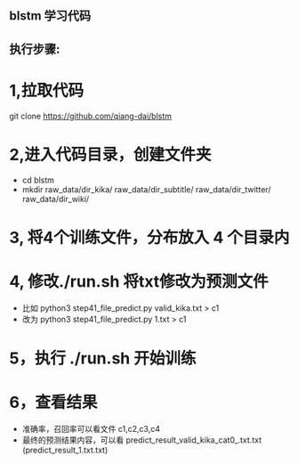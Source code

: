 ## blstm 学习代码

## 执行步骤:
# 1,拉取代码
git clone https://github.com/qiang-dai/blstm

# 2,进入代码目录，创建文件夹
- cd blstm
- mkdir raw_data/dir_kika/  raw_data/dir_subtitle/  raw_data/dir_twitter/  raw_data/dir_wiki/

# 3, 将4个训练文件，分布放入 4 个目录内

# 4, 修改./run.sh 将txt修改为预测文件
- 比如 python3 step41_file_predict.py valid_kika.txt > c1
- 改为 python3 step41_file_predict.py 1.txt > c1

# 5，执行 ./run.sh 开始训练

# 6，查看结果
- 准确率，召回率可以看文件 c1,c2,c3,c4
- 最终的预测结果内容，可以看 predict_result_valid_kika_cat0_.txt.txt (predict_result_1.txt.txt)
